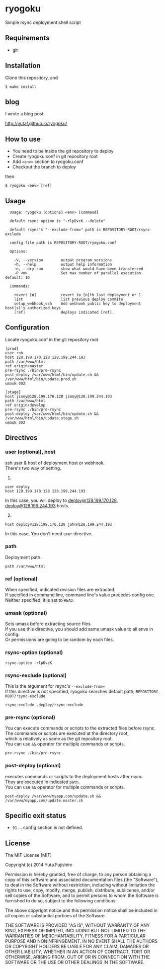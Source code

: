 # ryogoku

Simple rsync deployment shell script

## Requirements

* git

## Installation

Clone this repository, and

```
$ make install
```

## blog

I wrote a blog post.  

<http://yutaf.github.io/ryogoku/>

## How to use

* You need to be inside the git repository to deploy
* Create ryogoku.conf in git repository root
* Add `<env>` section to ryogoku.conf
* Checkout the branch to deploy

then

```
$ ryogoku <env> [ref]
```

## Usage

```
  Usage: ryogoku [options] <env> [command]

  default rsync option is "-rlpDvcK --delete"

  default rsync's "--exclude-from=" path is REPOSITORY-ROOT/rsync-exclude

  config file path is REPOSITORY-ROOT/ryogoku.conf

  Options:

    -V, --version        output program versions
    -h, --help           output help information
    -n, --dry-run        show what would have been transferred
    -P <n>               Set max number of parallel execution. default: 10

  Commands:

    revert [n]           revert to [n]th last deployment or 1
    list                 list previous deploy commits
    setup_webhook_ssh    Add webhook public key to deployment host(s)'s authorized_keys
    [ref]                deploys indicated [ref].
```

## Configuration

Locate ryogoku.conf in the git repository root

```
[prod]
user rob
host 128.199.170.128 128.199.244.193
path /var/www/html
ref origin/master
pre-rsync ./bin/pre-rsync
post-deploy /var/www/html/bin/update.sh && /var/www/html/bin/update.prod.sh
umask 002

[stage]
host jimmy@128.199.170.128 jimmy@128.199.244.193
path /var/www/html
ref origin/develop
pre-rsync ./bin/pre-rsync
post-deploy /var/www/html/bin/update.sh && /var/www/html/bin/update.stage.sh
umask 002
```

## Directives

### user (optional), host

ssh user & host of deployment host or webhook.  
There's two way of setting.

1.

```
user deploy
host 128.199.170.128 128.199.244.193
```

In this case, you will deploy to deploy@128.199.170.128, deploy@128.199.244.193 hosts.

2.

```
host deploy@128.199.170.128 john@128.199.244.193
```

In this case, You don't need `user` directive.

### path

Deployment path.

```
path /var/www/html
```

### ref (optional)

When specified, indicated revision files are extracted.  
If specified in command line, command line's value precedes config one.  
Neither specified, it is set to `HEAD`.

### umask (optional)

Sets umask before extracting source files.  
If you use this directive, you should add same umask value to all envs in config.  
Or permissions are going to be random by each files.

### rsync-option (optional)

```
rsync-option -rlpDvcK
```

### rsync-exclude (optional)

This is the argument for rsync's `--exclude-from=`  
If this directive is not specified, ryogoku searches default path; `REPOSITORY-ROOT/rsync-exclude`

```
rsync-exclude .deploy/rsync-exclude
```

### pre-rsync (optional)

You can execute commands or scripts to the extracted files before rsync.  
The commands or scripts are executed at the directory root,  
which is relatively as same as the git repository root.  
You can use `&&` operator for multiple commands or scripts.

```
pre-rsync ./bin/pre-rsync
```

### post-deploy (optional)

executes commands or scripts to the deployment hosts after rsync.  
They are executed in indicated `path`.  
You can use `&&` operator for multiple commands or scripts.

```
post-deploy /var/www/myapp.com/update.sh && /var/www/myapp.com/update.master.sh
```

## Specific exit status

* `91` ... config section is not defined.

## License

The MIT License (MIT)

Copyright (c) 2014 Yuta Fujishiro

Permission is hereby granted, free of charge, to any person obtaining a copy
of this software and associated documentation files (the "Software"), to deal
in the Software without restriction, including without limitation the rights
to use, copy, modify, merge, publish, distribute, sublicense, and/or sell
copies of the Software, and to permit persons to whom the Software is
furnished to do so, subject to the following conditions:

The above copyright notice and this permission notice shall be included in all
copies or substantial portions of the Software.

THE SOFTWARE IS PROVIDED "AS IS", WITHOUT WARRANTY OF ANY KIND, EXPRESS OR
IMPLIED, INCLUDING BUT NOT LIMITED TO THE WARRANTIES OF MERCHANTABILITY,
FITNESS FOR A PARTICULAR PURPOSE AND NONINFRINGEMENT. IN NO EVENT SHALL THE
AUTHORS OR COPYRIGHT HOLDERS BE LIABLE FOR ANY CLAIM, DAMAGES OR OTHER
LIABILITY, WHETHER IN AN ACTION OF CONTRACT, TORT OR OTHERWISE, ARISING FROM,
OUT OF OR IN CONNECTION WITH THE SOFTWARE OR THE USE OR OTHER DEALINGS IN THE
SOFTWARE.
